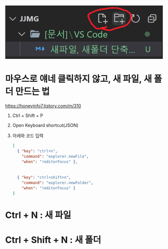 ![image-20220131004231174](README.assets/image-20220131004231174-16435573524911.png)

# 마우스로 얘네 클릭하지 않고, 새 파일, 새 폴더 만드는 법

https://honeyinfo7.tistory.com/m/310

1. Ctrl + Shift + P

2. Open Keyboard shortcut(JSON)

3. 아래와  코드 입력

   ```json
   [
     { "key": "ctrl+n",
       "command": "explorer.newFile",
       "when": "!editorFocus" },
   
   
     { "key": "ctrl+shift+n",
       "command": "explorer.newFolder",
       "when": "!editorFocus" }
   ]
   ```

# Ctrl + N : 새 파일

# Ctrl + Shift + N : 새 폴더

